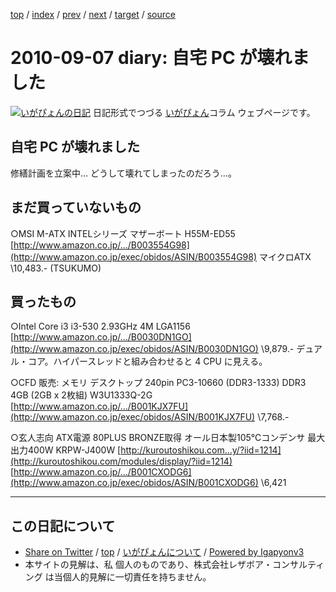 [top](../index.html) 
 / [index](index.html) 
 / [prev](ig100824.html) 
 / [next](ig100908.html) 
 / [target](https://www.igapyon.jp/igapyon/diary/2010/ig100907.html) 
 / [source](https://github.com/igapyon/diary/blob/master/2010/ig100907.src.md) 

2010-09-07 diary:  自宅 PC が壊れました
=====================================================================================================
[![いがぴょんの日記](https://www.igapyon.jp/igapyon/diary/images/iga200306s.jpg "いがぴょん")](https://www.igapyon.jp/igapyon/diary/memo/memoigapyon.html) 日記形式でつづる [いがぴょん](https://www.igapyon.jp/igapyon/diary/memo/memoigapyon.html)コラム ウェブページです。

##  自宅 PC が壊れました

修繕計画を立案中… どうして壊れてしまったのだろう…。


##  まだ買っていないもの

○MSI M-ATX INTELシリーズ マザーボート H55M-ED55
  [http://www.amazon.co.jp/.../B003554G98](http://www.amazon.co.jp/exec/obidos/ASIN/B003554G98)
  マイクロATX 
  \10,483.- (TSUKUMO)


##  買ったもの

○Intel Core i3 i3-530 2.93GHz 4M LGA1156
  [http://www.amazon.co.jp/.../B0030DN1GO](http://www.amazon.co.jp/exec/obidos/ASIN/B0030DN1GO)
  \9,879.-
  デュアル・コア。ハイパースレッドと組み合わせると 4 CPU に見える。 

○CFD 販売: メモリ デスクトップ 240pin PC3-10660 (DDR3-1333) DDR3 4GB (2GB x 2枚組) W3U1333Q-2G
  [http://www.amazon.co.jp/.../B001KJX7FU](http://www.amazon.co.jp/exec/obidos/ASIN/B001KJX7FU)
  \7,768.- 

○玄人志向 ATX電源 80PLUS BRONZE取得 オール日本製105℃コンデンサ 最大出力400W KRPW-J400W
  [http://kuroutoshikou.com...y/?iid=1214](http://kuroutoshikou.com/modules/display/?iid=1214)
  [http://www.amazon.co.jp/.../B001CXODG6](http://www.amazon.co.jp/exec/obidos/ASIN/B001CXODG6)
  \6,421


----------------------------------------------------------------------------------------------------

## この日記について

* [Share on Twitter](https://twitter.com/intent/tweet?hashtags=igapyon%2Cdiary%2C%E3%81%84%E3%81%8C%E3%81%B4%E3%82%87%E3%82%93&text=+%E8%87%AA%E5%AE%85+PC+%E3%81%8C%E5%A3%8A%E3%82%8C%E3%81%BE%E3%81%97%E3%81%9F&url=https%3A%2F%2Fwww.igapyon.jp%2Figapyon%2Fdiary%2F2010%2Fig100907.html) / [top](../index.html) / [いがぴょんについて](https://www.igapyon.jp/igapyon/diary/memo/memoigapyon.html) / [Powered by Igapyonv3](https://github.com/igapyon/igapyonv3)
* 本サイトの見解は、私 個人のものであり、株式会社レザボア・コンサルティング は当個人的見解に一切責任を持ちません。 
